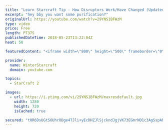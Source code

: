 ```yaml
---
title: "Learn Starcraft Tip - How Disruptors Work/Have Changed (Updated Patch 4.0 2018)"
excerpt: "hey bby you want some purification?"
originalUrl: https://youtube.com/watch?v=29YNS1BFWzM
type: video
price: Free
length: PT37S
publishedDateTime: 2018-05-23T13:22:04Z
heat: 50

featuredContent: "<iframe width=\"800\" height=\"500\" frameborder=\"0\" src=\"https://www.youtube.com/embed/29YNS1BFWzM\" allow=\"accelerometer; autoplay; encrypted-media; gyroscope; picture-in-picture\" allowfullscreen></iframe>"

provider:
  name: WinterStarcraft
  domain: youtube.com

topics:
  - StarCraft 2

images:
  - url: https://i.ytimg.com/vi/29YNS1BFWzM/maxresdefault.jpg
    width: 1280
    height: 720
    isCached: true

secured: "t0R6DsUGtSOUhrODge4TJli+yEcDHZJlSjckndJgjVK73EGmrNO1c3AgSspAhLy3tTa55AJcYQ71GVPEbSiiwC9LUabG1nw9EXznczcbANq21RAmL8u2xqGycGb1frf7GcyGfNEPG/J1YNZcEBHXZwZC2lwP8ZEkWNi82NClYhxZ1WndzyG+WS8gcxdprS1jWi+H9ulAa5dODWW5YdcrIhwd8lBz5hypuep6fA6OqnUDxbfQOU5hN8fArH9Ws7/arljSFVapxWEJtsaoW9/heIRQE1T6epr7itzRxKoYcmbzxmvfWAEtz6NEvGW8Kku/r7ZFJq7O2L5V43F59RA0+LgykC96zswB16MX9+Ktc3nSGcdz7e1daEg08NTEvh9Ezm/fFK5CuS7J7vWp/rqXw6OsW5jDkIcbAiif93VsN+4=;jjwwahgzH5BGUc86aX5+aA=="
---
```


